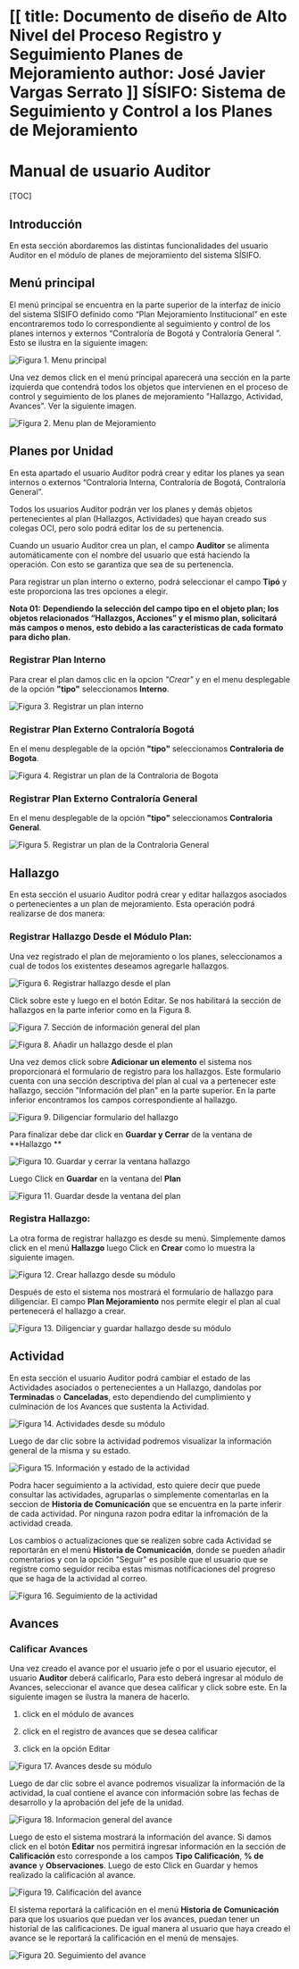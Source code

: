[[
title: Documento de diseño de Alto Nivel del Proceso Registro y Seguimiento Planes de Mejoramiento
author: José Javier Vargas Serrato
]]
SÍSIFO: Sistema de Seguimiento y Control a los Planes de Mejoramiento
===================================================================

Manual de usuario Auditor
============================

[TOC]

Introducción
--------------------------------

En esta sección abordaremos las distintas funcionalidades del usuario Auditor en el módulo de planes de mejoramiento del sistema SÍSIFO.

Menú principal
----------------------------

El menú principal se encuentra en la parte superior de la interfaz de inicio del sistema SÍSIFO definido como “Plan Mejoramiento Institucional” en este encontraremos todo lo correspondiente al seguimiento y control de los planes internos y externos “Contraloría de Bogotá y Contraloría General ”. Esto se ilustra en la siguiente imagen:

![Figura 1. Menu principal](../img/img01_menu_principal_actual.png)

Una vez demos click en el menú principal aparecerá una sección en la parte izquierda que contendrá todos los objetos que intervienen en el proceso de control y seguimiento de los planes de mejoramiento "Hallazgo, Actividad, Avances".  Ver la siguiente imagen.

![Figura 2. Menu plan de Mejoramiento](../img/img02_menu_plan_actual.png)

## Planes por Unidad

En esta apartado el usuario Auditor podrá crear y editar los planes ya sean internos o externos “Contraloria Interna, Contraloría de Bogotá, Contraloría General”.

Todos los usuarios Auditor podrán ver los planes y demás objetos pertenecientes al plan (Hallazgos, Actividades) que hayan creado sus colegas OCI, pero solo podrá editar los de su pertenencia.

Cuando un usuario Auditor crea un plan, el campo **Auditor** se alimenta automáticamente con el nombre del usuario que está haciendo la operación. Con esto se garantiza que sea de su pertenencia.

Para registrar un plan interno o externo, podrá seleccionar el campo **Tipó** y este proporciona las tres opciones a elegir.

**Nota 01:**
**Dependiendo la selección del campo tipo en el objeto plan; los objetos relacionados “Hallazgos, Acciones” y el mismo plan, solicitará más campos o menos, esto debido a las características de cada formato para dicho plan.**

### Registrar Plan Interno 

Para crear el plan damos clic en la opcion *"Crear"* y en el menu desplegable de la opción **"tipo"** seleccionamos **Interno**.

![Figura 3. Registrar un plan interno](../img/img03_plan_interno_actual.png)

### Registrar Plan Externo Contraloría Bogotá

En el menu desplegable de la opción **"tipo"** seleccionamos **Contraloria de Bogota**.

![Figura 4. Registrar un plan de la Contraloria de Bogota](../img/img04_plan_bogota_actual.png)

### Registrar Plan Externo Contraloría General

En el menu desplegable de la opción **"tipo"** seleccionamos **Contraloria General**.

![Figura 5. Registrar un plan de la Contraloria General](../img/img05_plan_general_actual.png)

## Hallazgo

En esta sección el usuario Auditor podrá crear y editar hallazgos asociados o pertenecientes a un plan de mejoramiento. Esta operación podrá realizarse de dos manera:

### Registrar Hallazgo Desde el Módulo Plan:

Una vez registrado el plan de mejoramiento o los planes, seleccionamos a cual de todos los existentes deseamos agregarle  hallazgos.

![Figura 6. Registrar hallazgo desde el plan](../img/img07_hallazgo_desde_plan_actual.png)

Click sobre este y luego en el botón Editar. Se nos habilitará la sección de hallazgos en la parte inferior como en la Figura 8.

![Figura 7. Sección de información general del plan](../img/img06_hallazgo_desde_plan_actual1.png)

![Figura 8. Añadir un hallazgo desde el plan](../img/img06_hallazgo_desde_plan_actual2.png)

Una vez demos click sobre **Adicionar un elemento** el sistema nos proporcionará el formulario de registro para los hallazgos. Este formulario cuenta con una sección descriptiva del plan al cual va a pertenecer este hallazgo, sección "Información del plan" en la parte superior. En la parte inferior encontramos los campos correspondiente al hallazgo.

![Figura 9. Diligenciar formulario del hallazgo](../img/img08_hallazgo_desde_plan_actual.png)

Para finalizar debe dar click en **Guardar y Cerrar** de la ventana de **Hallazgo **

![Figura 10. Guardar y cerrar la ventana hallazgo](../img/img09_hallazgo_desde_plan_actual.png)

Luego Click en **Guardar** en la ventana del **Plan**

![Figura 11. Guardar desde la ventana del plan](../img/img10_hallazgo_desde_plan_actual.png)

### Registra Hallazgo:

La otra forma de registrar hallazgo es desde su menú. Simplemente damos click en el menú **Hallazgo** luego Click en **Crear**  como lo muestra la siguiente imagen.

![Figura 12. Crear hallazgo desde su módulo](../img/img11_hallazgo_actual.png)

Después de esto el sistema nos mostrará el formulario de hallazgo para diligenciar. El campo **Plan Mejoramiento** nos permite elegir el plan al cual pertenecerá el hallazgo a crear.

![Figura 13. Diligenciar y guardar hallazgo desde su módulo](../img/img12_hallazgo_actual.png)

## Actividad

En esta sección el usuario Auditor podrá cambiar el estado de las Actividades asociados o pertenecientes a un Hallazgo, dandolas por **Terminadas** o **Canceladas**, esto dependiendo del cumplimiento y culminación de los Avances que sustenta la Actividad.

![Figura 14. Actividades desde su módulo](../img/ac_1.png)

Luego de dar clic sobre la actividad podremos visualizar la información general de la misma y su estado.

![Figura 15. Información y estado de la actividad](../img/ac_2.png)

Podra hacer seguimiento a la actividad, esto quiere decir que puede consultar las actividades, agruparlas o simplemente comentarlas en la seccion de **Historia de Comunicación** que se encuentra en la parte inferir de cada actividad. Por ninguna razon podra editar la infromación de la actividad creada.

Los cambios o actualizaciones que se realizen sobre cada Actividad se reportarán en el menú **Historia de Comunicación**, donde se pueden añadir comentarios y con la opción "Seguir" es posible que el usuario que se registre como seguidor reciba estas mismas notificaciones del progreso que se haga de la actividad al correo.

![Figura 16. Seguimiento de la actividad](../img/ac_5.png)

## Avances

### Calificar Avances

 Una vez  creado el avance por el usuario jefe o por el usuario ejecutor, el usuario **Auditor** deberá calificarlo, Para esto deberá ingresar al módulo de Avances, seleccionar el avance que desea calificar y click sobre este. En la siguiente imagen se ilustra la manera de hacerlo.

1. click en el módulo de avances

2. click en el registro de avances que se desea calificar

3. click en la opción Editar

![Figura 17. Avances desde su módulo](../img/av_1.png)

Luego de dar clic sobre el avance podremos visualizar la información de la actividad, la cual contiene el avance con información sobre las fechas de desarrollo y la aprobación del jefe de la unidad.

![Figura 18. Informacion general del avance](../img/av_2.png)

Luego de esto el sistema mostrará la información del avance. Si damos click en el botón **Editar** nos permitirá ingresar información en la sección de **Calificación** esto corresponde a los campos **Tipo Calificación**, **% de avance** y **Observaciones**. Luego de esto Click en Guardar y hemos realizado la calificación al avance.

![Figura 19. Calificación del avance](../img/av_4.png)

El sistema reportará la calificación en el menú **Historia de Comunicación** para que los usuarios que puedan ver los avances, puedan tener un historial de las calificaciones. De igual manera al usuario  que haya creado el avance se le reportará la calificación en el menú de mensajes.

![Figura 20. Seguimiento del avance](../img/av_5.png)
